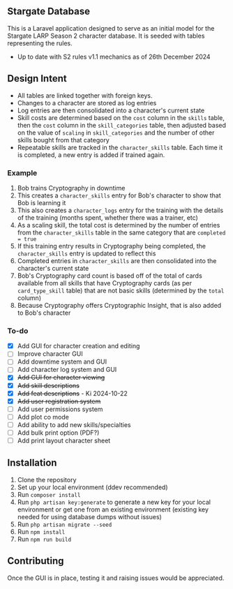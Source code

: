 ## Stargate Database

This is a Laravel application designed to serve as an initial model for the Stargate LARP Season 2 character database.
It is seeded with tables representing the rules.

- Up to date with S2 rules v1.1 mechanics as of 26th December 2024

## Design Intent

- All tables are linked together with foreign keys.
- Changes to a character are stored as log entries
- Log entries are then consolidated into a character's current state
- Skill costs are determined based on the `cost` column in the `skills` table, then the `cost` column in the `skill_categories` table, then adjusted based on the value of `scaling` in `skill_categories` and the number of other skills bought from that category
- Repeatable skills are tracked in the `character_skills` table. Each time it is completed, a new entry is added if trained again. 

### Example

1. Bob trains Cryptography in downtime
2. This creates a `character_skills` entry for Bob's character to show that Bob is learning it
3. This also creates a `character_logs` entry for the training with the details of the training (months spent, whether there was a trainer, etc)
4. As a scaling skill, the total cost is determined by the number of entries from the `character_skills` table in the same category that are `completed = true`
5. If this training entry results in Cryptography being completed, the `character_skills` entry is updated to reflect this
6. Completed entries in `character_skills` are then consolidated into the character's current state
7. Bob's Cryptography card count is based off of the total of cards available from all skills that have Cryptography cards (as per `card_type_skill` table) that are not basic skills (determined by the `total` column)
8. Because Cryptography offers Cryptographic Insight, that is also added to Bob's character

### To-do

- [x] Add GUI for character creation and editing
- [ ] Improve character GUI
- [ ] Add downtime system and GUI
- [ ] Add character log system and GUI
- [x] ~~Add GUI for character viewing~~
- [x] ~~Add skill descriptions~~
- [x] ~~Add feat descriptions~~ - Ki 2024-10-22
- [x] ~~Add user registration system~~
- [ ] Add user permissions system
- [ ] Add plot co mode
- [ ] Add ability to add new skills/specialties
- [ ] Add bulk print option (PDF?)
- [ ] Add print layout character sheet

## Installation

1. Clone the repository
2. Set up your local environment (ddev recommended)
3. Run `composer install`
4. Run `php artisan key:generate` to generate a new key for your local environment or get one from an existing environment (existing key needed for using database dumps without issues)
5. Run `php artisan migrate --seed`
6. Run `npm install`
7. Run `npm run build`

## Contributing

Once the GUI is in place, testing it and raising issues would be appreciated.
